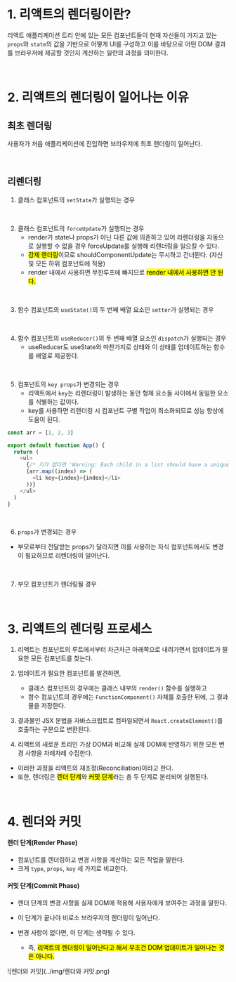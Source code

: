 # 1. 리액트의 렌더링이란?
리액트 애플리케이션 트리 안에 있는 모든 컴포넌트들이 현재 자신들이 가지고 있는 `props`와 `state`의 값을 기반으로 어떻게 UI를 구성하고 이를 바탕으로 어떤 DOM 결과를 브라우저에 제공할 것인지 계산하는 일련의 과정을 의미한다.

<br>

# 2. 리액트의 렌더링이 일어나는 이유
## 최초 렌더링
사용자가 처음 애플리케이션에 진입하면 브라우저에 최초 렌더링이 일어난다.

<br>

## 리렌더링
1. 클래스 컴포넌트의 `setState`가 실행되는 경우
<br>

2. 클래스 컴포넌트의 `forceUpdate`가 실행되는 경우
   - render가 state나 props가 아닌 다른 값에 의존하고 있어 리렌더링을 자동으로 실행할 수 없을 경우 forceUpdate를 실행해 리렌더링을 일으킬 수 있다.
   - <mark>강제 렌더링</mark>이므로 shouldComponentUpdate는 무시하고 건너뛴다. (자신 및 모든 하위 컴포넌트에 적용)
   - render 내에서 사용하면 무한루프에 빠지므로 <mark>render 내에서 사용하면 안 된다.</mark>
<br>

3. 함수 컴포넌트의 `useState()`의 두 번째 배열 요소인 `setter`가 실행되는 경우
<br>

4. 함수 컴포넌트의 `useReducer()`의 두 번째 배열 요소인 `dispatch`가 실행되는 경우
   - useReducer도 useState와 마찬가지로 상태와 이 상태를 업데이트하는 함수를 배열로 제공한다.
<br>

5. 컴포넌트의 `key props`가 변경되는 경우
    - 리액트에서 `key`는 리렌더링이 발생하는 동안 형제 요소들 사이에서 동일한 요소를 식별하는 값이다.
    - key를 사용하면 리렌더링 시 컴포넌트 구별 작업이 최소화되므로 성능 향상에 도움이 된다.
  ```typescript
  const arr = [1, 2, 3]

  export default function App() {
    return (
      <ul>
        {/* 키가 없다면 'Warning: Each child in a list should have a unique "key" props'가 출력된다. */}
        {arr.map((index) => (
          <li key={index}>{index}</li>
        ))}
      </ul>
    )
  }
  ```
<br>

6. `props`가 변경되는 경우
  - 부모로부터 전달받는 props가 달라지면 이를 사용하는 자식 컴포넌트에서도 변경이 필요하므로 리렌더링이 일어난다.
<br>

7. 부모 컴포넌트가 렌더링될 경우

<br>

# 3. 리액트의 렌더링 프로세스
1. 리액트는 컴포넌트의 루트에서부터 차근차근 아래쪽으로 내려가면서 업데이트가 필요한 모든 컴포넌트를 찾는다.


2. 업데이트가 필요한 컴포넌트를 발견하면,
   - 클래스 컴포넌트의 경우에는 클래스 내부의 `render()` 함수를 실행하고
   - 함수 컴포넌트의 경우에는 `FunctionComponent()` 자체를 호출한 뒤에, 그 결과물을 저장한다.


3. 결과물인 JSX 문법을 자바스크립트로 컴파일되면서 `React.createElement()`를 호출하는 구문으로 변환된다.


4. 리액트의 새로운 트리인 가상 DOM과 비교해 실제 DOM에 반영하기 위한 모든 변경 사항을 차례차례 수집한다.

- 이러한 과정을 리액트의 재조정(Reconciliation)이라고 한다.
- 또한, 렌더링은 <mark>렌더 단계</mark>와 <mark>커밋 단계</mark>라는 총 두 단계로 분리되어 실행된다.

<br>

# 4. 렌더와 커밋
#### 렌더 단계(Render Phase)
- 컴포넌트를 렌더링하고 변경 사항을 계산하는 모든 작업을 말한다.
- 크게 `type`, `props`, `key` 세 가지로 비교한다.

#### 커밋 단계(Commit Phase)
- 렌더 단계의 변경 사항을 실제 DOM에 적용해 사용자에게 보여주는 과정을 말한다.
- 이 단계가 끝나야 비로소 브라우저의 렌더링이 일어난다.
- 변경 사항이 없다면, 이 단계는 생략될 수 있다.

  - 즉, <mark>리액트의 렌더링이 일어난다고 해서 무조건 DOM 업데이트가 일어나는 것은 아니다.</mark>

![렌더와 커밋](../img/렌더와 커밋.png)
